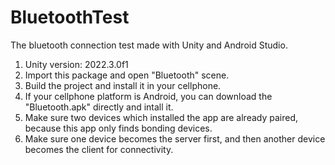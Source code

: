 # BluetoothTest
The bluetooth connection test made with Unity and Android Studio.

1. Unity version: 2022.3.0f1
2. Import this package and open "Bluetooth" scene.
3. Build the project and install it in your cellphone.
4. If your cellphone platform is Android, you can download the "Bluetooth.apk" directly and intall it.
5. Make sure two devices which installed the app are already paired, because this app only finds bonding devices.
6. Make sure one device becomes the server first, and then another device becomes the client for connectivity.
